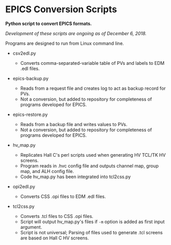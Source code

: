 # EPICS Conversion Scripts
**Python script to convert EPICS formats.**

*Development of these scripts are ongoing as of December 6, 2018.*

Programs are designed to run from Linux command line. 





- csv2edl.py
  - Converts comma-separated-variable table of PVs and labels to EDM .edl files.

- epics-backup.py
  - Reads from a request file and creates log to act as backup record for PVs.
  - Not a conversion, but added to repository for completeness of programs developed for EPICS.

- epics-restore.py
  - Reads from a backup file and writes values to PVs.
  - Not a conversion, but added to repository for completeness of programs developed for EPICS.

- hv_map.py
  - Replicates Hall C's perl scripts used when generating HV TCL/TK HV screens.
  - Program reads in .hvc config file and outputs channel map, group map, and ALH config file.
  - Code hv_map.py has been integrated into tcl2css.py

- opi2edl.py
  - Converts CSS .opi files to EDM .edl files.

- tcl2css.py
  - Converts .tcl files to CSS .opi files.
  - Script will output hv_map.py's files if ```-m``` option is added as first input argument.
  - Script is not universal; Parsing of files used to generate .tcl screens are based on Hall C HV screens.
